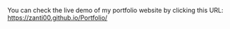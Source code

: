 You can check the live demo of my portfolio website by clicking this URL: https://zanti00.github.io/Portfolio/
